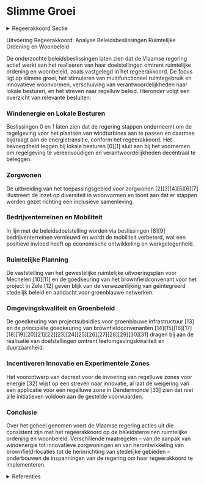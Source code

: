# Slimme Groei

<details>
        <summary>Regeerakkoord Sectie </summary>
        <p>2.2.2.3 Slimme Groei Regelgevende belemmeringen, verouderde voorschriften of administratieve hinder-palen die slim, flexibel ruimtegebruik en innovatieve woon en werkvormen in de weg staan, werken we weg. We stimuleren het multifunctioneel en adaptief gebruik (niet alleen op vlak van ruimte maar ook in tijd) en het verweven van ruimte, functies en gebouwen waar mogelijk en wenselijk, zonder de hoofdbestemming of de noden van de hoofdgebruiker in het gedrang te brengen. We passen de regelgeving m.b.t. de ruimte-lijke impact voor het plaatsen van windmo-lens aan en leggen de bevoegdheid hierom-trent bij de lokale besturen. Binnen onze regelgeving wordt het regelluw zijn een voortdurend streven. We zetten verder in op regelluwe zones waarin geëx-perimenteerd kan worden. We passen deze toe op proefprojecten in gebieden met een hoog ontwikkelingspotentieel, waar hoge leegstand, onderbenutting of een mobili-teitsproblematiek aanwezig is, in het kader van het energietransitiebeleid, waar investe-ringen nodig zijn en waar verouderde voorschriften of bestemmingen een snelle realisatie of innovatieve oplossingen met het oog op een kwaliteitsvolle ruimtelijke transformatie in de weg staan. We stimuleren impulsprojecten die nieuwe ruimtelijke realisaties inhouden waarbij het ruimtelijk rendement wordt verhoogd en die aandacht hebben voor functieverweving, hergebruik, tijdelijk ruimtegebruik, klimaat-mitigatie en -adaptatie en een verbetering van de mobiliteit en de landschappelijke kwaliteit. Bij elke ontwikkeling moet er aandacht zijn voor omgevingskwaliteit, mobiliteit, open-bare ruimte en groenblauwe verbindingen en zuinig en efficiënt ruimtegebruik waarbij verharding beperkt wordt. De realisatie en het toegankelijk maken van nabij groen, bos en natuur moet een antwoord bieden op de vraag naar meer toegankelijk en recreatief groen. We streven naar een divers woonaanbod dat tegemoetkomt aan diverse woonwensen (zoals zorgwonen) en innovatieve woonvormen. We richten de ruimte en onze omgeving in zodat ze toegang geeft tot alle groepen in de samenleving: toegang tot groen, publieke ruimte en basisvoorzieningen. Bij ontwikkeling hebben we oog voor ruimte-lijke principes die ingaan op aspecten zoals toegankelijkheid en doelgroep-geschiktheid. Voor publieke toegankelijke gebouwen zorgen we ervoor dat deze effectief toegan-kelijk zijn, we optimaliseren het bestaand instrumentarium om dit beter te garan-deren. We voorzien voldoende ruimte om te ondernemen. Voor nieuwe niet-verweefbare en grote ondernemingen ontwikkelen we een proactief en toekomstgericht aanbod-beheer en maximaliseren we de rende-mentskansen. We brengen het aanbod aan ruimte voor bedrijven op bedrijventerreinen en daarbuiten verder in kaart en gebruiken deze digitale inventaris om enerzijds beleidsbeslissingen m.b.t. ruimtelijke invul-ling en mobiliteitsingrepen te ondersteunen en anderzijds snel en doelgericht locaties voor specifieke bedrijven te zoeken. We evalueren het decreet m.b.t. leegstaande en verwaarloosde bedrijfsruimten. Om nieuwe economische stimulansen te geven, zetten we in op het inbreiden en herontwikkelen van bestaande onderbe-nutte terreinen. De geïntegreerde aanpak via brownfieldconvenanten als succesfor-mule blijven we gebruiken om black- en brownfields nieuwe impulsen te geven. </p>
        </details> 

Uitvoering Regeerakkoord: Analyse Beleidsbeslissingen Ruimtelijke Ordening en Woonbeleid

De onderzochte beleidsbeslissingen laten zien dat de Vlaamse regering actief werkt aan het realiseren van haar doelstellingen omtrent ruimtelijke ordening en woonbeleid, zoals vastgelegd in het regeerakkoord. De focus ligt op slimme groei, het stimuleren van multifunctioneel ruimtegebruik en innovatieve woonvormen, verschuiving van verantwoordelijkheden naar lokale besturen, en het streven naar regelluw beleid. Hieronder volgt een overzicht van relevante besluiten:

### Windenergie en Lokale Besturen
Beslissingen 0 en 1 laten zien dat de regering stappen onderneemt om de regelgeving voor het plaatsen van windturbines aan te passen en daarmee bijdraagt aan de energietransitie, conform het regeerakkoord. Het bevoegdheid leggen bij lokale besturen \[0\]\[1\] sluit aan bij het voornemen om regelgeving te vereenvoudigen en verantwoordelijkheden decentraal te beleggen.

### Zorgwonen
De uitbreiding van het toepassingsgebied voor zorgwonen \[2\]\[3\]\[4\]\[5\]\[6\]\[7\] illustreert de inzet op diversiteit in woonvormen en toont aan dat er stappen worden gezet richting een inclusieve samenleving.

### Bedrijventerreinen en Mobiliteit
In lijn met de beleidsdoelstelling worden via beslissingen \[8\]\[9\] bedrijventerreinen vernieuwd en wordt de mobiliteit verbeterd, wat een positieve invloed heeft op economische ontwikkeling en werkgelegenheid.

### Ruimtelijke Planning
De vaststelling van het gewestelijke ruimtelijke uitvoeringsplan voor Mechelen \[10\]\[11\] en de goedkeuring van het brownfieldconvenant voor het project in Zele \[12\] geven blijk van de verwezenlijking van geïntegreerd stedelijk beleid en aandacht voor groenblauwe netwerken.

### Omgevingskwaliteit en Groenbeleid
De goedkeuring van projectsubsidies voor groenblauwe infrastructuur \[13\] en de principiële goedkeuring van brownfieldconvenanten \[14\]\[15\]\[16\]\[17\]\[18\]\[19\]\[20\]\[21\]\[22\]\[23\]\[24\]\[25\]\[26\]\[27\]\[28\]\[29\]\[30\]\[31\] dragen bij aan de realisatie van doelstellingen omtrent leefomgevingskwaliteit en duurzaamheid.

### Incentiveren Innovatie en Experimentele Zones
Het voorontwerp van decreet voor de invoering van regelluwe zones voor energie \[32\] wijst op een streven naar innovatie, al laat de weigering van een applicatie voor een regelluwe zone in Dendermonde \[33\] zien dat niet alle initiatieven voldoen aan de gestelde voorwaarden.

### Conclusie
Over het geheel genomen voert de Vlaamse regering acties uit die consistent zijn met het regeerakkoord op de beleidsterreinen ruimtelijke ordening en woonbeleid. Verschillende maatregelen – van de aanpak van windenergie tot innovatieve zorgwoningen en van herontwikkeling van brownfield-locaties tot de herinrichting van stedelijke gebieden – onderbouwen de inspanningen van de regering om haar regeerakkoord te implementeren.

<details>
        <summary> Referenties</summary>
        
**[\[0\]](https://beslissingenvlaamseregering.vlaanderen.be/?search=Inplanting%20windturbines%20in%20landschappelijk%20waardevol%20agrarisch%20gebied%20en%20in%20buffergebieden%3A%20voorontwerp%20van%20wijzigingsdecreet&dateOption=select&startDate=2023-12-22T09%3A00%3A00Z&endDate=2023-12-22T09%3A00%3A00Z)** : **(2023-12-22)** Inplanting windturbines in landschappelijk waardevol agrarisch gebied en in buffergebieden: voorontwerp van wijzigingsdecreet 

**[\[1\]](https://beslissingenvlaamseregering.vlaanderen.be/?search=Inplanting%20windturbines%3A%20wijzigingsdecreet&dateOption=select&startDate=2023-04-28T08%3A00%3A00Z&endDate=2023-04-28T08%3A00%3A00Z)** : **(2023-04-28)** Inplanting windturbines: wijzigingsdecreet 

**[\[2\]](https://beslissingenvlaamseregering.vlaanderen.be/?search=Uitbreiding%20toepassingsgebied%20zorgwonen%20met%20bijgebouwen%20en%20mobiele%20units%3A%20wijziging%20Vlaamse%20Codex%20Ruimtelijke%20Ordening&dateOption=select&startDate=2021-02-26T09%3A00%3A00Z&endDate=2021-02-26T09%3A00%3A00Z)** : **(2021-02-26)** Uitbreiding toepassingsgebied zorgwonen met bijgebouwen en mobiele units: wijziging Vlaamse Codex Ruimtelijke Ordening 

**[\[3\]](https://beslissingenvlaamseregering.vlaanderen.be/?search=Uitbreiding%20toepassingsgebied%20zorgwonen%20met%20bijgebouwen%20en%20mobiele%20units%3A%20wijziging%20Vlaamse%20Codex%20Ruimtelijke%20Ordening&dateOption=select&startDate=2021-04-23T08%3A00%3A00Z&endDate=2021-04-23T08%3A00%3A00Z)** : **(2021-04-23)** Uitbreiding toepassingsgebied zorgwonen met bijgebouwen en mobiele units: wijziging Vlaamse Codex Ruimtelijke Ordening 

**[\[4\]](https://beslissingenvlaamseregering.vlaanderen.be/?search=Inwerkingtreding%20decreet%20dat%20de%20Vlaamse%20Codex%20Ruimtelijke%20Ordening%20wijzigt%20wat%20betreft%20zorgwonen&dateOption=select&startDate=2021-07-16T06%3A00%3A00Z&endDate=2021-07-16T06%3A00%3A00Z)** : **(2021-07-16)** Inwerkingtreding decreet dat de Vlaamse Codex Ruimtelijke Ordening wijzigt wat betreft zorgwonen 

**[\[5\]](https://beslissingenvlaamseregering.vlaanderen.be/?search=Inwerkingtreding%20decreet%20dat%20de%20Vlaamse%20Codex%20Ruimtelijke%20Ordening%20wijzigt%20wat%20betreft%20zorgwonen&dateOption=select&startDate=2021-07-02T08%3A00%3A00Z&endDate=2021-07-02T08%3A00%3A00Z)** : **(2021-07-02)** Inwerkingtreding decreet dat de Vlaamse Codex Ruimtelijke Ordening wijzigt wat betreft zorgwonen 

**[\[6\]](https://beslissingenvlaamseregering.vlaanderen.be/?search=Uitbreiding%20toepassingsgebied%20zorgwonen%20met%20bijgebouwen%20en%20mobiele%20units%3A%20wijzigingsdecreet%20Vlaamse%20Codex%20Ruimtelijke%20Ordening&dateOption=select&startDate=2021-06-18T08%3A00%3A00Z&endDate=2021-06-18T08%3A00%3A00Z)** : **(2021-06-18)** Uitbreiding toepassingsgebied zorgwonen met bijgebouwen en mobiele units: wijzigingsdecreet Vlaamse Codex Ruimtelijke Ordening 

**[\[7\]](https://beslissingenvlaamseregering.vlaanderen.be/?search=Uitbreiding%20mogelijkheid%20zorgwonen%3A%20wijziging%20Vlaamse%20Codex%20Ruimtelijke%20Ordening&dateOption=select&startDate=2020-11-27T09%3A00%3A00Z&endDate=2020-11-27T09%3A00%3A00Z)** : **(2020-11-27)** Uitbreiding mogelijkheid zorgwonen: wijziging Vlaamse Codex Ruimtelijke Ordening 

**[\[8\]](https://beslissingenvlaamseregering.vlaanderen.be/?search=Plan%20Vlaamse%20Veerkracht%3A%20inhaalbeweging%20vernieuwing%20bedrijventerreinen&dateOption=select&startDate=2021-12-17T09%3A00%3A00Z&endDate=2021-12-17T09%3A00%3A00Z)** : **(2021-12-17)** Plan Vlaamse Veerkracht: inhaalbeweging vernieuwing bedrijventerreinen 

**[\[9\]](https://beslissingenvlaamseregering.vlaanderen.be/?search=Plan%20Vlaamse%20Veerkracht%3A%20inhaalbeweging%20vernieuwing%20bedrijventerreinen&dateOption=select&startDate=2022-12-09T09%3A00%3A00Z&endDate=2022-12-09T09%3A00%3A00Z)** : **(2022-12-09)** Plan Vlaamse Veerkracht: inhaalbeweging vernieuwing bedrijventerreinen 

**[\[10\]](https://beslissingenvlaamseregering.vlaanderen.be/?search=Vaststelling%20gewestelijk%20ruimtelijk%20uitvoeringsplan%20%E2%80%98Regionaalstedelijk%20gebied%20Mechelen%E2%80%99&dateOption=select&startDate=2022-11-10T07%3A00%3A00Z&endDate=2022-11-10T07%3A00%3A00Z)** : **(2022-11-10)** Vaststelling gewestelijk ruimtelijk uitvoeringsplan ‘Regionaalstedelijk gebied Mechelen’ 

**[\[11\]](https://beslissingenvlaamseregering.vlaanderen.be/?search=Vaststelling%20gewestelijk%20ruimtelijk%20uitvoeringsplan%20%E2%80%98Regionaalstedelijk%20gebied%20Mechelen%E2%80%99&dateOption=select&startDate=2022-12-23T09%3A00%3A00Z&endDate=2022-12-23T09%3A00%3A00Z)** : **(2022-12-23)** Vaststelling gewestelijk ruimtelijk uitvoeringsplan ‘Regionaalstedelijk gebied Mechelen’ 

**[\[12\]](https://beslissingenvlaamseregering.vlaanderen.be/?search=Principi%C3%ABle%20goedkeuring%20Brownfieldconvenant%20157.%20Zele%20%E2%80%93%20Lange%20Akker&dateOption=select&startDate=2021-01-15T09%3A00%3A00Z&endDate=2021-01-15T09%3A00%3A00Z)** : **(2021-01-15)** Principiële goedkeuring Brownfieldconvenant 157. Zele – Lange Akker 

**[\[13\]](https://beslissingenvlaamseregering.vlaanderen.be/?search=Plan%20Vlaamse%20Veerkracht%3A%20groenblauwe%20infrastructuur%20-%20ontharden%20en%20vergroenen%20binnen%20lokale%20besturen&dateOption=select&startDate=2022-10-28T08%3A00%3A00Z&endDate=2022-10-28T08%3A00%3A00Z)** : **(2022-10-28)** Plan Vlaamse Veerkracht: groenblauwe infrastructuur - ontharden en vergroenen binnen lokale besturen 

**[\[14\]](https://beslissingenvlaamseregering.vlaanderen.be/?search=Implementatie%20van%20het%20decreet%20van%2030%20maart%202007%20betreffende%20de%20Brownfieldconvenanten&dateOption=select&startDate=2022-02-04T09%3A00%3A00Z&endDate=2022-02-04T09%3A00%3A00Z)** : **(2022-02-04)** Implementatie van het decreet van 30 maart 2007 betreffende de Brownfieldconvenanten 

**[\[15\]](https://beslissingenvlaamseregering.vlaanderen.be/?search=Principi%C3%ABle%20goedkeuring%20Brownfieldconvenant%20237.%20Hasselt%20%E2%80%93%20Slachthuissite%20Havenstraat&dateOption=select&startDate=2023-10-27T08%3A00%3A00Z&endDate=2023-10-27T08%3A00%3A00Z)** : **(2023-10-27)** Principiële goedkeuring Brownfieldconvenant 237. Hasselt – Slachthuissite Havenstraat 

**[\[16\]](https://beslissingenvlaamseregering.vlaanderen.be/?search=Principi%C3%ABle%20goedkeuring%20Brownfieldconvenant%20253.%20Wijnendale%20%E2%80%93%20site%20ex-Lammens&dateOption=select&startDate=2023-10-13T08%3A00%3A00Z&endDate=2023-10-13T08%3A00%3A00Z)** : **(2023-10-13)** Principiële goedkeuring Brownfieldconvenant 253. Wijnendale – site ex-Lammens 

**[\[17\]](https://beslissingenvlaamseregering.vlaanderen.be/?search=Gewestelijke%20stedenbouwkundige%20verordening%20voor%20publiciteitsinrichtingen%3A%20vernieuwd%20besluit&dateOption=select&startDate=2023-05-12T08%3A00%3A00Z&endDate=2023-05-12T08%3A00%3A00Z)** : **(2023-05-12)** Gewestelijke stedenbouwkundige verordening voor publiciteitsinrichtingen: vernieuwd besluit 

**[\[18\]](https://beslissingenvlaamseregering.vlaanderen.be/?search=Principi%C3%ABle%20goedkeuring%20Brownfieldconvenant%20196.%20Denderleeuw%20-%20Wildebeek&dateOption=select&startDate=2021-02-05T09%3A00%3A00Z&endDate=2021-02-05T09%3A00%3A00Z)** : **(2021-02-05)** Principiële goedkeuring Brownfieldconvenant 196. Denderleeuw - Wildebeek 

**[\[19\]](https://beslissingenvlaamseregering.vlaanderen.be/?search=Watergevoelig%20openruimtegebied%20%E2%80%98Industriegebied%20Heulestraat%E2%80%99%20in%20Wevelgem&dateOption=select&startDate=2023-10-13T08%3A00%3A00Z&endDate=2023-10-13T08%3A00%3A00Z)** : **(2023-10-13)** Watergevoelig openruimtegebied ‘Industriegebied Heulestraat’ in Wevelgem 

**[\[20\]](https://beslissingenvlaamseregering.vlaanderen.be/?search=Principi%C3%ABle%20goedkeuring%20Brownfieldconvenant%20227.%20Zottegem%20%E2%80%93%20Grensstraat&dateOption=select&startDate=2021-12-10T09%3A00%3A00Z&endDate=2021-12-10T09%3A00%3A00Z)** : **(2021-12-10)** Principiële goedkeuring Brownfieldconvenant 227. Zottegem – Grensstraat 

**[\[21\]](https://beslissingenvlaamseregering.vlaanderen.be/?search=Voorlopige%20vaststelling%20GRUP%20%E2%80%98Ruimtelijke%20herinrichting%20van%20de%20Ring%20rond%20Brussel%20%28R0%29%20-%20deel%20Noord%E2%80%99%20&dateOption=select&startDate=2023-03-31T08%3A00%3A00Z&endDate=2023-03-31T08%3A00%3A00Z)** : **(2023-03-31)** Voorlopige vaststelling GRUP ‘Ruimtelijke herinrichting van de Ring rond Brussel (R0) - deel Noord’  

**[\[22\]](https://beslissingenvlaamseregering.vlaanderen.be/?search=Verzameldecreet%20waterwetgeving%202023&dateOption=select&startDate=2023-10-13T08%3A00%3A00Z&endDate=2023-10-13T08%3A00%3A00Z)** : **(2023-10-13)** Verzameldecreet waterwetgeving 2023 

**[\[23\]](https://beslissingenvlaamseregering.vlaanderen.be/?search=Inrichtingsnota%20Gebiedsgericht%20planningsproces%20Kempense%20Meren%20II%20te%20Mol%3A%20machtiging%20van%20de%20Vlaamse%20Regering%20voor%20de%20toepassing%20van%20de%20instrumenten%20herverkaveling%20uit%20kracht%20van%20wet%20met%20planologische%20ruil%20en%20inrichtingswerken%20uit%20kracht%20van%20wet%20door%20het%20provinciebestuur%20van%20Antwerpen&dateOption=select&startDate=2021-09-10T08%3A00%3A00Z&endDate=2021-09-10T08%3A00%3A00Z)** : **(2021-09-10)** Inrichtingsnota Gebiedsgericht planningsproces Kempense Meren II te Mol: machtiging van de Vlaamse Regering voor de toepassing van de instrumenten herverkaveling uit kracht van wet met planologische ruil en inrichtingswerken uit kracht van wet door het provinciebestuur van Antwerpen 

**[\[24\]](https://beslissingenvlaamseregering.vlaanderen.be/?search=Voorlopige%20aanduiding%20watergevoelig%20openruimtegebied%20%E2%80%98Groene%20Meersen%E2%80%99%20in%20Zedelgem&dateOption=select&startDate=2023-10-13T08%3A00%3A00Z&endDate=2023-10-13T08%3A00%3A00Z)** : **(2023-10-13)** Voorlopige aanduiding watergevoelig openruimtegebied ‘Groene Meersen’ in Zedelgem 

**[\[25\]](https://beslissingenvlaamseregering.vlaanderen.be/?search=Principi%C3%ABle%20goedkeuring%20Brownfieldconvenant%20160.%20Sleidinge%E2%80%93Witte%20Moer&dateOption=select&startDate=2020-01-10T09%3A00%3A00Z&endDate=2020-01-10T09%3A00%3A00Z)** : **(2020-01-10)** Principiële goedkeuring Brownfieldconvenant 160. Sleidinge–Witte Moer 

**[\[26\]](https://beslissingenvlaamseregering.vlaanderen.be/?search=Voorwaarden%20toekenning%20subsidies%20voor%20opmaak%20gemeentelijke%20ruimtelijke%20uitvoeringsplannen&dateOption=select&startDate=2022-03-11T09%3A00%3A00Z&endDate=2022-03-11T09%3A00%3A00Z)** : **(2022-03-11)** Voorwaarden toekenning subsidies voor opmaak gemeentelijke ruimtelijke uitvoeringsplannen 

**[\[27\]](https://beslissingenvlaamseregering.vlaanderen.be/?search=Implementatie%20van%20het%20decreet%20van%2030%20maart%202007%20betreffende%20de%20Brownfieldconvenanten&dateOption=select&startDate=2022-06-17T09%3A00%3A00Z&endDate=2022-06-17T09%3A00%3A00Z)** : **(2022-06-17)** Implementatie van het decreet van 30 maart 2007 betreffende de Brownfieldconvenanten 

**[\[28\]](https://beslissingenvlaamseregering.vlaanderen.be/?search=Subsidieregeling%20leegstand%3A%20wijziging%20uitvoeringsbesluit&dateOption=select&startDate=2021-09-13T06%3A00%3A00Z&endDate=2021-09-13T06%3A00%3A00Z)** : **(2021-09-13)** Subsidieregeling leegstand: wijziging uitvoeringsbesluit 

**[\[29\]](https://beslissingenvlaamseregering.vlaanderen.be/?search=Implementatie%20van%20het%20decreet%20van%2030%20maart%202007%20betreffende%20de%20Brownfieldconvenanten&dateOption=select&startDate=2021-05-28T08%3A00%3A00Z&endDate=2021-05-28T08%3A00%3A00Z)** : **(2021-05-28)** Implementatie van het decreet van 30 maart 2007 betreffende de Brownfieldconvenanten 

**[\[30\]](https://beslissingenvlaamseregering.vlaanderen.be/?search=Bosuitbreidingsdecreet&dateOption=select&startDate=2021-07-19T18%3A30%3A00Z&endDate=2021-07-19T18%3A30%3A00Z)** : **(2021-07-19)** Bosuitbreidingsdecreet 

**[\[31\]](https://beslissingenvlaamseregering.vlaanderen.be/?search=Principi%C3%ABle%20goedkeuring%20Brownfieldconvenant%20250.%20Lommel%20%E2%80%93%20Philipssite&dateOption=select&startDate=2023-11-10T09%3A00%3A00Z&endDate=2023-11-10T09%3A00%3A00Z)** : **(2023-11-10)** Principiële goedkeuring Brownfieldconvenant 250. Lommel – Philipssite 

**[\[32\]](https://beslissingenvlaamseregering.vlaanderen.be/?search=Verzameldecreet%20omgeving%2C%20leefmilieu%20en%20natuur%20en%20ruimtelijke%20ordening&dateOption=select&startDate=2022-11-18T09%3A00%3A00Z&endDate=2022-11-18T09%3A00%3A00Z)** : **(2022-11-18)** Verzameldecreet omgeving, leefmilieu en natuur en ruimtelijke ordening 

**[\[33\]](https://beslissingenvlaamseregering.vlaanderen.be/?search=Weigering%20aanvraag%20tot%20erkenning%20van%20het%20Hoogveld%20in%20Dendermonde%20als%20regelluwe%20zone%20energie&dateOption=select&startDate=2021-03-26T09%3A00%3A00Z&endDate=2021-03-26T09%3A00%3A00Z)** : **(2021-03-26)** Weigering aanvraag tot erkenning van het Hoogveld in Dendermonde als regelluwe zone energie 
        </details> 

